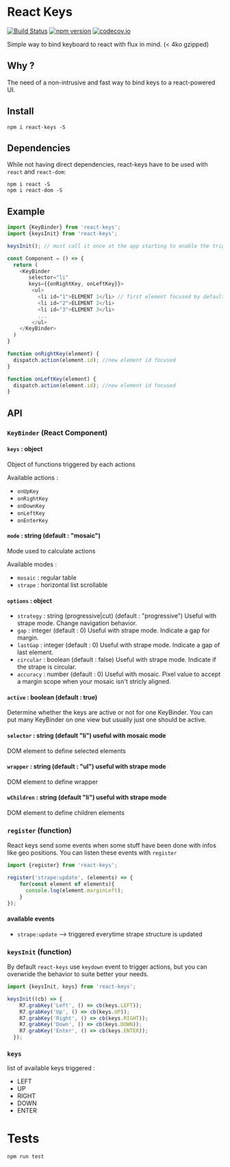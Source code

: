 # React Keys

[![Build Status](https://travis-ci.org/canalplus/react-keys.svg?branch=master)](https://travis-ci.org/canalplus/react-keys)
[![npm version](https://badge.fury.io/js/react-keys.svg)](https://badge.fury.io/js/react-keys)
[![codecov.io](https://codecov.io/github/canalplus/react-keys/coverage.svg?branch=master)](https://codecov.io/github/canalplus/react-keys?branch=master)

Simple way to bind keyboard to react with flux in mind. (< 4ko gzipped)

## Why ?

The need of a non-intrusive and fast way to bind keys to a react-powered UI.

## Install

`npm i react-keys -S`

## Dependencies

While not having direct dependencies, react-keys have to be used with `react` and `react-dom`:

```javscript
npm i react -S
npm i react-dom -S
```

## Example

```javascript
import {KeyBinder} from 'react-keys';
import {keysInit} from 'react-keys';

keysInit(); // must call it once at the app starting to enable the triggering

const Component = () => {
  return (
    <KeyBinder
       selector="li"
       keys={{onRightKey, onLeftKey}}>
        <ul>
          <li id="1">ELEMENT 1</li> // first element focused by default
          <li id="2">ELEMENT 2</li>
          <li id="3">ELEMENT 3</li>
          ...
        </ul>
    </KeyBinder>
  )
}

function onRightKey(element) {
  dispatch.action(element.id); //new element id focused
}

function onLeftKey(element) {
  dispatch.action(element.id); //new element id focused
}
```

## API

### `KeyBinder` (React Component)

#### `keys` : object

Object of functions triggered by each actions

Available actions :
+ `onUpKey`
+ `onRightKey`
+ `onDownKey`
+ `onLeftKey`
+ `onEnterKey`

#### `mode` : string (default : "mosaic")

Mode used to calculate actions

Available modes :
+ `mosaic` : regular table
+ `strape` : horizontal list scrollable

#### `options` : object

+ `strategy` : string (progressive|cut) (default : "progressive") Useful with strape mode. Change navigation behavior.
+ `gap` : integer (default : 0) Useful with strape mode. Indicate a gap for margin.
+ `lastGap` : integer (default : 0) Useful with strape mode. Indicate a gap of last element.
+ `circular` : boolean (default : false) Useful with strape mode. Indicate if the strape is circular.
+ `accuracy` : number (default : 0) Useful with mosaic. Pixel value to accept a margin scope when your mosaic isn't stricly aligned.

#### `active` : boolean (default : true)

Determine whether the keys are active or not for one KeyBinder. You can put many KeyBinder on one view but usually just one should be active.

#### `selector` : string  (default "li") useful with mosaic mode

DOM element to define selected elements

#### `wrapper` : string (default : "ul") useful with strape mode

DOM element to define wrapper

#### `wChildren` : string  (default "li") useful with strape mode

DOM element to define children elements

### `register` (function)

React keys send some events when some stuff have been done with infos like geo positions. You can listen these events with `register`

```javascript
import {register} from 'react-keys';

register('strape:update', (elements) => {
    for(const element of elements){
      console.log(element.marginLeft);
    }
});
```

#### available events

+ `strape:update` --> triggered everytime strape structure is updated

### `keysInit` (function)

By default `react-keys` use `keydown` event to trigger actions, but you can overwride the behavior to suite better your needs.

```javascript
import {keysInit, keys} from 'react-keys';

keysInit((cb) => {
    R7.grabKey('Left', () => cb(keys.LEFT));
    R7.grabKey('Up', () => cb(keys.UP));
    R7.grabKey('Right', () => cb(keys.RIGHT));
    R7.grabKey('Down', () => cb(keys.DOWN));
    R7.grabKey('Enter', () => cb(keys.ENTER));
  });
```

### `keys`

list of available keys triggered :
+ LEFT
+ UP
+ RIGHT
+ DOWN
+ ENTER

# Tests

`npm run test`
